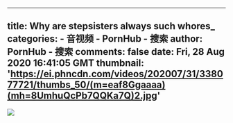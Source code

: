 
---
title: Why are stepsisters always such whores_
categories: 
    - 音视频
    - PornHub - 搜索
author: PornHub - 搜索
comments: false
date: Fri, 28 Aug 2020 16:41:05 GMT
thumbnail: 'https://ei.phncdn.com/videos/202007/31/338077721/thumbs_50/(m=eaf8Ggaaaa)(mh=8UmhuQcPb7QQKa7Q)2.jpg'
---

<div>   
<img src="https://ei.phncdn.com/videos/202007/31/338077721/thumbs_50/(m=eaf8Ggaaaa)(mh=8UmhuQcPb7QQKa7Q)2.jpg" referrerpolicy="no-referrer">  
</div>
            